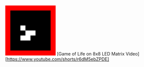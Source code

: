 ![Animated Gif](visualized_glider.gif)
[Game of Life on 8x8 LED Matrix Video][https://www.youtube.com/shorts/r6dM5ebZPDE]